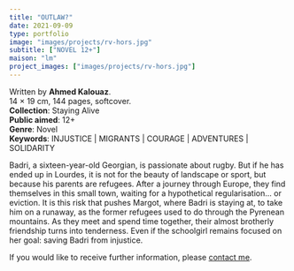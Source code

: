```yaml
---
title: "OUTLAW?"
date: 2021-09-09
type: portfolio
image: "images/projects/rv-hors.jpg"
subtitle: ["NOVEL 12+"]
maison: "lm"
project_images: ["images/projects/rv-hors.jpg"]
---
```


Written by **Ahmed Kalouaz**.   
14 × 19 cm, 144 pages, softcover.   
**Collection**: Staying Alive   
**Public aimed**: 12+   
**Genre**: Novel      
**Keywords**: INJUSTICE | MIGRANTS | COURAGE | ADVENTURES | SOLIDARITY  

 
Badri, a sixteen-year-old Georgian, is passionate about rugby.
But if he has ended up in Lourdes, it is not for the beauty of landscape or sport, 
but because his parents are refugees.
After a journey through Europe, they find themselves in this small town, 
waiting for a hypothetical regularisation... or eviction.
It is this risk that pushes Margot, where Badri is staying at, to take him on a runaway, 
as the former refugees used to do through the Pyrenean mountains. 
As they meet and spend time together, their almost brotherly friendship turns into tenderness.
Even if the schoolgirl remains focused on her goal: saving Badri from injustice.





If you would like to receive further information, please [contact me](mailto:melanie.guillaumin.edition@gmail.com).


